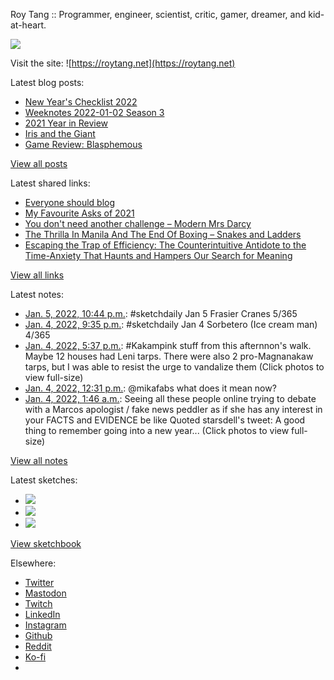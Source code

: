 Roy Tang :: Programmer, engineer, scientist, critic, gamer, dreamer, and kid-at-heart.

![](https://roytang.net/static/img/profile.jpg)

Visit the site: ![https://roytang.net](https://roytang.net)

Latest blog posts:

- [New Year&#x27;s Checklist 2022](https://roytang.net/2022/01/new-years-checklist/)
- [Weeknotes 2022-01-02 Season 3](https://roytang.net/2022/01/weeknotes-01-02/)
- [2021 Year in Review](https://roytang.net/2022/01/2021-year-in-review/)
- [Iris and the Giant](https://roytang.net/2021/12/iris-and-the-giant/)
- [Game Review: Blasphemous](https://roytang.net/2021/12/blasphemous/)

[View all posts](https://roytang.net/blog)

Latest shared links:

- [Everyone should blog](https://roytang.net/2022/01/everyone-should-blog/)
- [My Favourite Asks of 2021](https://roytang.net/2022/01/my-favourite-asks-of-2021/)
- [You don&#x27;t need another challenge – Modern Mrs Darcy](https://roytang.net/2021/12/you-dont-need-another-challenge-modern-mrs-darcy/)
- [The Thrilla In Manila And The End Of Boxing – Snakes and Ladders](https://roytang.net/2021/12/the-thrilla-in-manila-and-the-end-of-boxing-snakes-and-ladders/)
- [Escaping the Trap of Efficiency: The Counterintuitive Antidote to the Time-Anxiety That Haunts and Hampers Our Search for Meaning](https://roytang.net/2021/12/escaping-the-trap-of-efficiency-the-counterintuitive-antidote-to-the-time-anxiety-that-haunts-and-ha/)

[View all links](https://roytang.net/links)

Latest notes:

- [Jan. 5, 2022, 10:44 p.m.](https://roytang.net/2022/01/b41eea2f8cc545011eb1109d5634d9a1/): #sketchdaily Jan 5 Frasier Cranes 5/365
- [Jan. 4, 2022, 9:35 p.m.](https://roytang.net/2022/01/67fe173058e9a4a9d4f845e0f7a87c1f/): #sketchdaily Jan 4 Sorbetero (Ice cream man) 4/365
- [Jan. 4, 2022, 5:37 p.m.](https://roytang.net/2022/01/1478299501517766660/): #Kakampink stuff from this afternnon&#x27;s walk. Maybe 12 houses had Leni tarps. There were also 2 pro-Magnanakaw tarps, but I was able to resist the urge to vandalize them (Click photos to view full-size)
- [Jan. 4, 2022, 12:31 p.m.](https://roytang.net/2022/01/1478222626271072256/): @mikafabs what does it mean now?
- [Jan. 4, 2022, 1:46 a.m.](https://roytang.net/2022/01/1478060212946800643/): Seeing all these people online trying to debate with a Marcos apologist / fake news peddler as if she has any interest in your FACTS and EVIDENCE be like Quoted starsdell&#x27;s tweet: A good thing to remember going into a new year... (Click photos to view full-size)

[View all notes](https://roytang.net/notes)

Latest sketches:


- ![](https://roytang.net/media/cache/d5/f5/d5f5acb9903c4ec3a75a9d09ead8e43a.jpg)
- ![](https://roytang.net/media/cache/fb/ca/fbcac37b5126c9cfc42d1528ec2de5a4.jpg)
- ![](https://roytang.net/media/cache/0c/ae/0caed2e4e82fd20003a9e5fcd63be0d0.jpg)

[View sketchbook](https://roytang.net/albums/sketchbook)


Elsewhere:

- [Twitter](https://twitter.com/roytang)
- [Mastodon](https://mastodon.technology/@roytang)
- [Twitch](https://twitch.tv/twitchyroy)
- [LinkedIn](https://www.linkedin.com/in/roytang)
- [Instagram](https://instagram.com/roytang0400)
- [Github](https://github.com/roytang)
- [Reddit](https://reddit.com/u/hungryroy)
- [Ko-fi](https://ko-fi.com/roytang)
- [](mailto:hello@roytang.net)